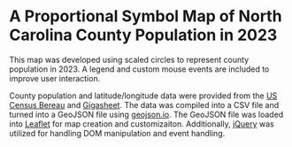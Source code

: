 # A Proportional Symbol Map of North Carolina County Population in 2023 

This map was developed using scaled circles to represent county population in 2023. A legend and custom mouse events are included to improve user interaction. 

County population and latitude/longitude data were provided from the [US Census Bereau](https://www.osbm.nc.gov/facts-figures/population-demographics/state-demographer/county-population-estimates/certified-county-population-estimates) and [Gigasheet](https://www.gigasheet.com/sample-data/spreadsheet-list-of-all-counties-in-north-carolinacsv). The data was compiled into a CSV file and turned into a GeoJSON file using [geojson.io](https://geojson.io/#map=2/0/20). The GeoJSON file was loaded into [Leaflet](https://leafletjs.com/) for map creation and customizaiton. Additionally, [jQuery](https://jquery.com/) was utilized for handling DOM manipulation and event handling. 
